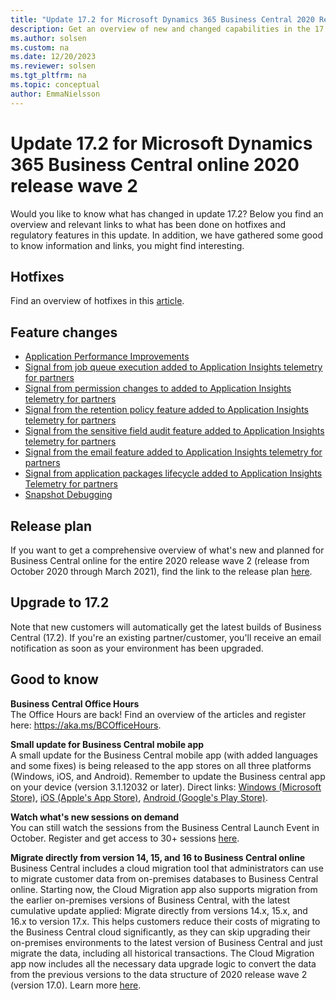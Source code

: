 ```yaml
---
title: "Update 17.2 for Microsoft Dynamics 365 Business Central 2020 Release Wave 2"
description: Get an overview of new and changed capabilities in the 17.2 update of Business Central online, which is part of 2020 release wave 2.
ms.author: solsen
ms.custom: na
ms.date: 12/20/2023
ms.reviewer: solsen
ms.tgt_pltfrm: na
ms.topic: conceptual
author: EmmaNielsson
---
```


# Update 17.2 for Microsoft Dynamics 365 Business Central online 2020 release wave 2

Would you like to know what has changed in update 17.2? Below you find an overview and relevant links to what has been done on hotfixes and regulatory features in this update. In addition, we have gathered some good to know information and links, you might find interesting.

## Hotfixes
Find an overview of hotfixes in this [article](https://support.microsoft.com/help/4583554/update-17-2-for-microsoft-dynamics-365-business-central-2020-release).

## Feature changes
- [Application Performance Improvements](/dynamics365-release-plan/2020wave2/smb/dynamics365-business-central/application-performance-improvements) 
- [Signal from job queue execution added to Application Insights telemetry for partners](../administration/telemetry-job-queue-lifecycle-trace.md)
- [Signal from permission changes to added to Application Insights telemetry for partners](../administration/telemetry-permission-changes-trace.md) 
- [Signal from the retention policy feature added to Application Insights telemetry for partners](/dynamics365-release-plan/2020wave2/smb/dynamics365-business-central/signal-retention-policy-feature-added-application-insights-telemetry-partners) 
- [Signal from the sensitive field audit feature added to Application Insights telemetry for partners](../administration/telemetry-field-monitoring-trace.md)
- [Signal from the email feature added to Application Insights telemetry for partners](../administration/telemetry-email-trace.md)
- [Signal from application packages lifecycle added to Application Insights Telemetry for partners](..\administration\telemetry-configuration-package-trace.md)
- [Snapshot Debugging](../developer/devenv-snapshot-debugging.md)  


## Release plan
If you want to get a comprehensive overview of what's new and planned for Business Central online for the entire 2020 release wave 2 (release from October 2020 through March 2021), find the link to the release plan [here](/dynamics365-release-plan/2020wave2/smb/dynamics365-business-central/planned-features).


## Upgrade to 17.2
Note that new customers will automatically get the latest builds of Business Central (17.2). If you're an existing partner/customer, you'll receive an email notification as soon as your environment has been upgraded.

## Good to know

**Business Central Office Hours**  
The Office Hours are back! Find an overview of the articles and register here: https://aka.ms/BCOfficeHours. 

**Small update for Business Central mobile app**  
A small update for the Business Central mobile app (with added languages and some fixes) is being released to the app stores on all three platforms (Windows, iOS, and Android). Remember to update the Business central app on your device (version 3.1.12032 or later). Direct links: [Windows (Microsoft Store)](https://www.microsoft.com/p/microsoft-dynamics-365-business-central/9nblggh4ql79?rtc=1&activetab=pivot:overviewtab), [iOS (Apple's App Store)](https://apps.apple.com/app/project-madeira/id1093325047), [Android (Google's Play Store)](https://play.google.com/store/apps/details?id=com.microsoft.dynamics.ProjectMadeira).

**Watch what's new sessions on demand**  
You can still watch the sessions from the Business Central Launch Event in October. Register and get access to 30+ sessions [here](https://aka.ms/MSDyn365BCLaunchEvent).

**Migrate directly from version 14, 15, and 16 to Business Central online**  
Business Central includes a cloud migration tool that administrators can use to migrate customer data from on-premises databases to Business Central online. Starting now, the Cloud Migration app also supports migration from the earlier on-premises versions of Business Central, with the latest cumulative update applied: Migrate directly from versions 14.x, 15.x, and 16.x to version 17.x. 
This helps customers reduce their costs of migrating to the Business Central cloud significantly, as they can skip upgrading their on-premises environments to the latest version of Business Central and just migrate the data, including all historical transactions. The Cloud Migration app now includes all the necessary data upgrade logic to convert the data from the previous versions to the data structure of 2020 release wave 2 (version 17.0). Learn more [here](../administration/migrate-business-central-on-premises.md).
